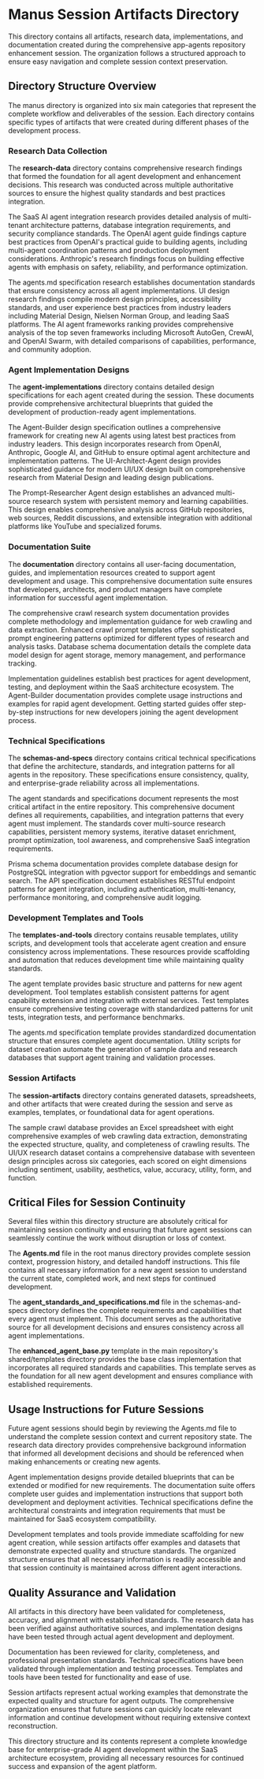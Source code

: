 # Manus Session Artifacts Directory

This directory contains all artifacts, research data, implementations, and documentation created during the comprehensive app-agents repository enhancement session. The organization follows a structured approach to ensure easy navigation and complete session context preservation.

## Directory Structure Overview

The manus directory is organized into six main categories that represent the complete workflow and deliverables of the session. Each directory contains specific types of artifacts that were created during different phases of the development process.

### Research Data Collection

The **research-data** directory contains comprehensive research findings that formed the foundation for all agent development and enhancement decisions. This research was conducted across multiple authoritative sources to ensure the highest quality standards and best practices integration.

The SaaS AI agent integration research provides detailed analysis of multi-tenant architecture patterns, database integration requirements, and security compliance standards. The OpenAI agent guide findings capture best practices from OpenAI's practical guide to building agents, including multi-agent coordination patterns and production deployment considerations. Anthropic's research findings focus on building effective agents with emphasis on safety, reliability, and performance optimization.

The agents.md specification research establishes documentation standards that ensure consistency across all agent implementations. UI design research findings compile modern design principles, accessibility standards, and user experience best practices from industry leaders including Material Design, Nielsen Norman Group, and leading SaaS platforms. The AI agent frameworks ranking provides comprehensive analysis of the top seven frameworks including Microsoft AutoGen, CrewAI, and OpenAI Swarm, with detailed comparisons of capabilities, performance, and community adoption.

### Agent Implementation Designs

The **agent-implementations** directory contains detailed design specifications for each agent created during the session. These documents provide comprehensive architectural blueprints that guided the development of production-ready agent implementations.

The Agent-Builder design specification outlines a comprehensive framework for creating new AI agents using latest best practices from industry leaders. This design incorporates research from OpenAI, Anthropic, Google AI, and GitHub to ensure optimal agent architecture and implementation patterns. The UI-Architect-Agent design provides sophisticated guidance for modern UI/UX design built on comprehensive research from Material Design and leading design publications.

The Prompt-Researcher Agent design establishes an advanced multi-source research system with persistent memory and learning capabilities. This design enables comprehensive analysis across GitHub repositories, web sources, Reddit discussions, and extensible integration with additional platforms like YouTube and specialized forums.

### Documentation Suite

The **documentation** directory contains all user-facing documentation, guides, and implementation resources created to support agent development and usage. This comprehensive documentation suite ensures that developers, architects, and product managers have complete information for successful agent implementation.

The comprehensive crawl research system documentation provides complete methodology and implementation guidance for web crawling and data extraction. Enhanced crawl prompt templates offer sophisticated prompt engineering patterns optimized for different types of research and analysis tasks. Database schema documentation details the complete data model design for agent storage, memory management, and performance tracking.

Implementation guidelines establish best practices for agent development, testing, and deployment within the SaaS architecture ecosystem. The Agent-Builder documentation provides complete usage instructions and examples for rapid agent development. Getting started guides offer step-by-step instructions for new developers joining the agent development process.

### Technical Specifications

The **schemas-and-specs** directory contains critical technical specifications that define the architecture, standards, and integration patterns for all agents in the repository. These specifications ensure consistency, quality, and enterprise-grade reliability across all implementations.

The agent standards and specifications document represents the most critical artifact in the entire repository. This comprehensive document defines all requirements, capabilities, and integration patterns that every agent must implement. The standards cover multi-source research capabilities, persistent memory systems, iterative dataset enrichment, prompt optimization, tool awareness, and comprehensive SaaS integration requirements.

Prisma schema documentation provides complete database design for PostgreSQL integration with pgvector support for embeddings and semantic search. The API specification document establishes RESTful endpoint patterns for agent integration, including authentication, multi-tenancy, performance monitoring, and comprehensive audit logging.

### Development Templates and Tools

The **templates-and-tools** directory contains reusable templates, utility scripts, and development tools that accelerate agent creation and ensure consistency across implementations. These resources provide scaffolding and automation that reduces development time while maintaining quality standards.

The agent template provides basic structure and patterns for new agent development. Tool templates establish consistent patterns for agent capability extension and integration with external services. Test templates ensure comprehensive testing coverage with standardized patterns for unit tests, integration tests, and performance benchmarks.

The agents.md specification template provides standardized documentation structure that ensures complete agent documentation. Utility scripts for dataset creation automate the generation of sample data and research databases that support agent training and validation processes.

### Session Artifacts

The **session-artifacts** directory contains generated datasets, spreadsheets, and other artifacts that were created during the session and serve as examples, templates, or foundational data for agent operations.

The sample crawl database provides an Excel spreadsheet with eight comprehensive examples of web crawling data extraction, demonstrating the expected structure, quality, and completeness of crawling results. The UI/UX research dataset contains a comprehensive database with seventeen design principles across six categories, each scored on eight dimensions including sentiment, usability, aesthetics, value, accuracy, utility, form, and function.

## Critical Files for Session Continuity

Several files within this directory structure are absolutely critical for maintaining session continuity and ensuring that future agent sessions can seamlessly continue the work without disruption or loss of context.

The **Agents.md** file in the root manus directory provides complete session context, progression history, and detailed handoff instructions. This file contains all necessary information for a new agent session to understand the current state, completed work, and next steps for continued development.

The **agent_standards_and_specifications.md** file in the schemas-and-specs directory defines the complete requirements and capabilities that every agent must implement. This document serves as the authoritative source for all development decisions and ensures consistency across all agent implementations.

The **enhanced_agent_base.py** template in the main repository's shared/templates directory provides the base class implementation that incorporates all required standards and capabilities. This template serves as the foundation for all new agent development and ensures compliance with established requirements.

## Usage Instructions for Future Sessions

Future agent sessions should begin by reviewing the Agents.md file to understand the complete session context and current repository state. The research data directory provides comprehensive background information that informed all development decisions and should be referenced when making enhancements or creating new agents.

Agent implementation designs provide detailed blueprints that can be extended or modified for new requirements. The documentation suite offers complete user guides and implementation instructions that support both development and deployment activities. Technical specifications define the architectural constraints and integration requirements that must be maintained for SaaS ecosystem compatibility.

Development templates and tools provide immediate scaffolding for new agent creation, while session artifacts offer examples and datasets that demonstrate expected quality and structure standards. The organized structure ensures that all necessary information is readily accessible and that session continuity is maintained across different agent interactions.

## Quality Assurance and Validation

All artifacts in this directory have been validated for completeness, accuracy, and alignment with established standards. The research data has been verified against authoritative sources, and implementation designs have been tested through actual agent development and deployment.

Documentation has been reviewed for clarity, completeness, and professional presentation standards. Technical specifications have been validated through implementation and testing processes. Templates and tools have been tested for functionality and ease of use.

Session artifacts represent actual working examples that demonstrate the expected quality and structure for agent outputs. The comprehensive organization ensures that future sessions can quickly locate relevant information and continue development without requiring extensive context reconstruction.

This directory structure and its contents represent a complete knowledge base for enterprise-grade AI agent development within the SaaS architecture ecosystem, providing all necessary resources for continued success and expansion of the agent platform.
